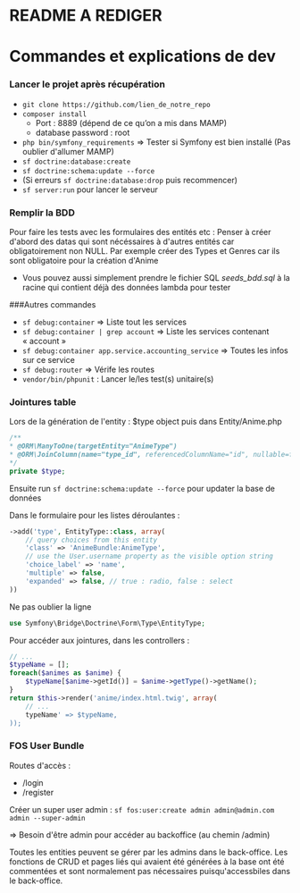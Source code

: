 README A REDIGER
========================




# Commandes et explications de dev

### Lancer le projet après récupération


* `git clone https://github.com/lien_de_notre_repo`
* `composer install`
	- Port : 8889 (dépend de ce qu’on a mis dans MAMP)
	- database password : root
* `php bin/symfony_requirements` => Tester si Symfony est bien installé
(Pas oublier d'allumer MAMP)
* `sf doctrine:database:create`
* `sf doctrine:schema:update --force`
* (Si erreurs `sf doctrine:database:drop` puis recommencer)
* `sf server:run` pour lancer le serveur

### Remplir la BDD
Pour faire les tests avec les formulaires des entités etc : Penser à créer d'abord des datas qui sont nécéssaires à d'autres entités car obligatoirement non NULL.
Par exemple créer des Types et Genres car ils sont obligatoire pour la création d'Anime

* Vous pouvez aussi simplement prendre le fichier SQL *seeds_bdd.sql* à la racine qui contient déjà des données lambda pour tester 

###Autres commandes

* `sf debug:container` => Liste tout les services
* `sf debug:container | grep account` => Liste les services contenant « account » 
* `sf debug:container app.service.accounting_service` => Toutes les infos sur ce service
* `sf debug:router` => Vérife les routes
* `vendor/bin/phpunit` : Lancer le/les test(s) unitaire(s)


### Jointures table 
Lors de la génération de l'entity : $type object puis dans Entity/Anime.php
```php
/**
* @ORM\ManyToOne(targetEntity="AnimeType")
* @ORM\JoinColumn(name="type_id", referencedColumnName="id", nullable=false)
*/
private $type;
```
Ensuite run `sf doctrine:schema:update --force` pour updater la base de données

Dans le formulaire pour les listes déroulantes :
```php
->add('type', EntityType::class, array(
    // query choices from this entity
    'class' => 'AnimeBundle:AnimeType',
    // use the User.username property as the visible option string
    'choice_label' => 'name',
    'multiple' => false,
    'expanded' => false, // true : radio, false : select
))
```
Ne pas oublier la ligne 
```php 
use Symfony\Bridge\Doctrine\Form\Type\EntityType;
```
Pour accéder aux jointures, dans les controllers : 
```php
// ...
$typeName = [];
foreach($animes as $anime) {
    $typeName[$anime->getId()] = $anime->getType()->getName();
}
return $this->render('anime/index.html.twig', array(
    // ...
    typeName' => $typeName,
));
```

### FOS User Bundle
Routes d'accès : 
* /login
* /register

Créer un super user admin : `sf fos:user:create admin admin@admin.com admin --super-admin`

=> Besoin d'être admin pour accéder au backoffice (au chemin /admin)


Toutes les entities peuvent se gérer par les admins dans le back-office. Les fonctions de CRUD et pages liés qui avaient été générées à la base ont été commentées et sont normalement pas nécessaires puisqu'accessbiles dans le back-office.


